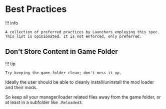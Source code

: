 ﻿# Best Practices

!!! info

    A collection of preferred practices by Launchers employing this spec. This list is opinionated. It is not enforced, only preferred.

## Don't Store Content in Game Folder

!!! tip

    Try keeping the game folder clean; don't mess it up.

Ideally the user should be able to cleanly install/uninstall the mod loader and their mods.

So keep all your manager/loader related files away from the game folder, or at least in a subfolder like `.Reloaded3`.